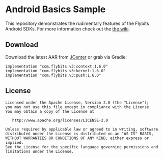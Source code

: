 Android Basics Sample
======

This repository demonstrates the rudimentary features of the Flybits Android SDKs. For more information check out the [the wiki](https://github.com/flybits/android-basics/wiki).

Download
--------
Download the latest AAR from [JCenter](https://bintray.com/flybits-inc/v3) or grab via Gradle:

    implementation "com.flybits.v3:context:1.6.0"
    implementation "com.flybits.v3:kernel:1.6.0"
    implementation "com.flybits.v3:push:1.6.0"

License
-------

    Licensed under the Apache License, Version 2.0 (the "License");
    you may not use this file except in compliance with the License.
    You may obtain a copy of the License at

       http://www.apache.org/licenses/LICENSE-2.0

    Unless required by applicable law or agreed to in writing, software
    distributed under the License is distributed on an "AS IS" BASIS,
    WITHOUT WARRANTIES OR CONDITIONS OF ANY KIND, either express or implied.
    See the License for the specific language governing permissions and
    limitations under the License.
